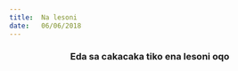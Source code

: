 ```yaml
---
title:  Na lesoni
date:   06/06/2018
---
```


### <center>Eda sa cakacaka tiko ena lesoni oqo</center>